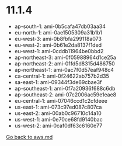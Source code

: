 
 # 11.1.4
- ap-south-1: ami-0b5cafa47db03aa34
- eu-north-1: ami-0ae1505309a31b1b1
- eu-west-3: ami-0b8fbfa299118a073
- eu-west-2: ami-0b61e2da8137f1ded
- eu-west-1: ami-0cddb11964be0bbd2
- ap-northeast-3: ami-0f05988964d1ce25a
- ap-northeast-2: ami-01fd5d8315d486750
- ap-northeast-1: ami-0ac7f0d57eaf948c4
- ca-central-1: ami-0f24622ab757b2d35
- sa-east-1: ami-09344f3de69cbae3f
- ap-southeast-1: ami-0f7a20936f688c6db
- ap-southeast-2: ami-07c2006ac59e1eae8
- eu-central-1: ami-07046ccd1c2cfdeee
- us-east-1: ami-073c97ed087c807ca
- us-east-2: ami-00ab0c96710c14a10
- us-west-1: ami-0e70ce68fd9140bac
- us-west-2: ami-0caf0df63c6160e77

[Go back to aws.md](../../aws.md) 
